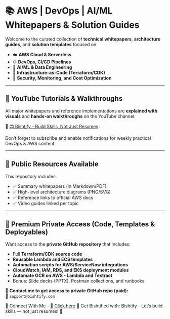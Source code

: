 # 📚 AWS | DevOps | AI/ML Whitepapers & Solution Guides

Welcome to the curated collection of **technical whitepapers**, **architecture guides**, and **solution templates** focused on:

- ☁️ **AWS Cloud & Serverless**
- ⚙️ **DevOps, CI/CD Pipelines**
- 🤖 **AI/ML & Data Engineering**
- 🧱 **Infrastructure-as-Code (Terraform/CDK)**
- 🔐 **Security, Monitoring, and Cost Optimization**
  
---
## 🎥 YouTube Tutorials & Walkthroughs

All major whitepapers and reference implementations are **explained with visuals** and **hands-on walkthroughs** on the YouTube channel:

🔗 [📺 Bishtify - Build Skills, Not Just Resumes](https://www.youtube.com/@getbishtified)

Don’t forget to subscribe and enable notifications for weekly practical DevOps & AWS content.

---

## 📂 Public Resources Available

This repository includes:
- ✅ Summary whitepapers (in Markdown/PDF)
- ✅ High-level architecture diagrams (PNG/SVG)
- ✅ Reference links to official AWS docs
- ✅ Video guides linked per topic

---

## 🔐 Premium Private Access (Code, Templates & Deployables)

Want access to the **private GitHub repository** that includes:

- Full **Terraform/CDK source code**
- **Reusable Lambda and ECS templates**
- **Automation scripts for AWS/ServiceNow integrations**
- **CloudWatch, IAM, RDS, and EKS deployment modules**
- **Automate OCR on AWS - Lambda and Textract**
- Bonus: Slide decks (PPTX), Postman collections, and runbooks

📩 **Contact me to get access to private GitHub repo (paid):**  
📧 `support@bishtify.com`

🤝 Connect With Me - 📧 [Click here](https://topmate.io/pradeep_singh_bisht)
🔗 Get Bishtified with:
Bishtify - Let’s build skills — not just resumes! 🚀

